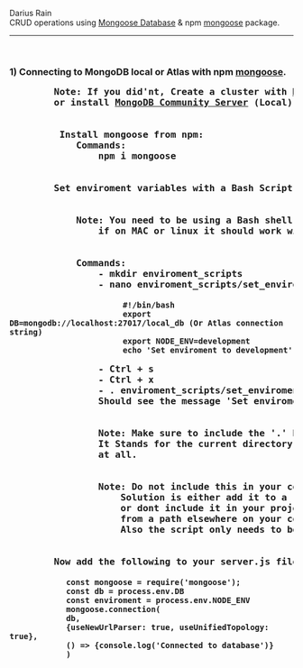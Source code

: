<p>
Darius Rain <br>
CRUD operations using <a href="https://www.mongodb.com/">Mongoose Database</a> 
& npm <a href="https://www.npmjs.com/package/mongoose">mongoose</a> package.
</p>
<hr>
<br>
<h3> 1) Connecting to MongoDB local or Atlas with npm <a href="https://www.npmjs.com/package/mongoose">mongoose</a>.
<div>
    <pre>
        Note: If you did'nt, Create a cluster with <a href="https://www.mongodb.com/cloud/atlas">MongoDB Atlas</a> (Cloud) 
        or install <a href="https://www.mongodb.com/download-center/community">MongoDB Community Server</a> (Local)
        <br>
         Install mongoose from npm:
            Commands:
                npm i mongoose
        <br>
        Set enviroment variables with a Bash Script:
            <br>
            Note: You need to be using a Bash shell for the above script to work if you dont install <a href="https://git-scm.com/downloads">Git Bash</a> for windows,
                if on MAC or linux it should work without GIt Bash.
            <br>
            Commands:
                - mkdir enviroment_scripts
                - nano enviroment_scripts/set_enviroment_development.sh
                    <code>
                        #!/bin/bash
                        export DB=mongodb://localhost:27017/local_db (Or Atlas connection string)
                        export NODE_ENV=development
                        echo 'Set enviroment to development'        
                    </code>
                - Ctrl + s
                - Ctrl + x
                - . enviroment_scripts/set_enviroment_development.sh
                Should see the message 'Set enviroment to development'
                <br>
                Note: Make sure to include the '.' before the path to the shell script.
                It Stands for the current directory, otherwise the enviroment wont be set 
                at all.
                <br>
                Note: Do not include this in your commit to git, github or public source file.
                    Solution is either add it to a '.gitignore' file 
                    or dont include it in your project's directory at all and execute it
                    from a path elsewhere on your computer. 
                    Also the script only needs to be executed again if your computer did a complete reboot or shutdown.
                <br>
        Now add the following to your server.js file  
            <code>
            const mongoose = require('mongoose');
            const db = process.env.DB
            const enviroment = process.env.NODE_ENV
            mongoose.connection(
            db, 
            {useNewUrlParser: true, useUnifiedTopology: true}, 
            () => {console.log('Connected to database')}
            )
            </code>
    </pre>
</div>
